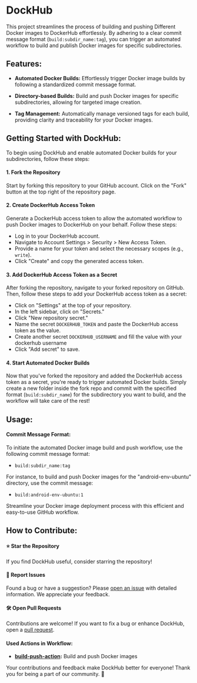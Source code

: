 # DockHub

This project streamlines the process of building and pushing Different Docker images to DockerHub effortlessly. By adhering to a clear commit message format (`build:subdir_name:tag`), you can trigger an automated workflow to build and publish Docker images for specific subdirectories.

## Features:

- **Automated Docker Builds:** Effortlessly trigger Docker image builds by following a standardized commit message format.

- **Directory-based Builds:** Build and push Docker images for specific subdirectories, allowing for targeted image creation.

- **Tag Management:** Automatically manage versioned tags for each build, providing clarity and traceability for your Docker images.

## Getting Started with DockHub:

To begin using DockHub and enable automated Docker builds for your subdirectories, follow these steps:

#### 1. Fork the Repository

Start by forking this repository to your GitHub account. Click on the "Fork" button at the top right of the repository page.

#### 2. Create DockerHub Access Token

Generate a DockerHub access token to allow the automated workflow to push Docker images to DockerHub on your behalf. Follow these steps:

   - Log in to your DockerHub account.
   - Navigate to Account Settings > Security > New Access Token.
   - Provide a name for your token and select the necessary scopes (e.g., `write`).
   - Click "Create" and copy the generated access token.

#### 3. Add DockerHub Access Token as a Secret

After forking the repository, navigate to your forked repository on GitHub. Then, follow these steps to add your DockerHub access token as a secret:

   - Click on "Settings" at the top of your repository.
   - In the left sidebar, click on "Secrets."
   - Click "New repository secret."
   - Name the secret `DOCKERHUB_TOKEN` and paste the DockerHub access token as the value.
   - Create another secret `DOCKERHUB_USERNAME` and fill the value with your dockerhub username
   - Click "Add secret" to save.

#### 4. Start Automated Docker Builds

Now that you've forked the repository and added the DockerHub access token as a secret, you're ready to trigger automated Docker builds. Simply create a new folder inside the fork repo and commit with the specified format (`build:subdir_name`) for the subdirectory you want to build, and the workflow will take care of the rest!

## Usage:

#### Commit Message Format:
To initiate the automated Docker image build and push workflow, use the following commit message format:

- `build:subdir_name:tag`

For instance, to build and push Docker images for the "android-env-ubuntu" directory, use the commit message:

- `build:android-env-ubuntu:1`

Streamline your Docker image deployment process with this efficient and easy-to-use GitHub workflow.



## How to Contribute:

#### ⭐ Star the Repository

If you find DockHub useful, consider starring the repository!

#### 🐞 Report Issues

Found a bug or have a suggestion? Please [open an issue](https://github.com/shaquibimdad/DockHub/issues) with detailed information. We appreciate your feedback.

#### 🛠️ Open Pull Requests

Contributions are welcome! If you want to fix a bug or enhance DockHub, open a [pull request](https://github.com/shaquibimdad/DockHub/pulls).

#### Used Actions in Workflow:

- **[build-push-action](https://github.com/marketplace/actions/build-and-push-docker-images):** Build and push Docker images


Your contributions and feedback make DockHub better for everyone! Thank you for being a part of our community. 🚀
